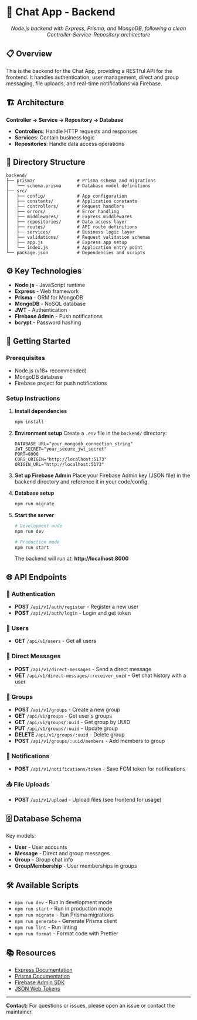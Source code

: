 # 🚀 Chat App - Backend

<div align="center">
  <p><em>Node.js backend with Express, Prisma, and MongoDB, following a clean Controller-Service-Repository architecture</em></p>
</div>

## 📋 Overview

This is the backend for the Chat App, providing a RESTful API for the frontend. It handles authentication, user management, direct and group messaging, file uploads, and real-time notifications via Firebase.

## 🏗️ Architecture

**Controller → Service → Repository → Database**

- **Controllers**: Handle HTTP requests and responses
- **Services**: Contain business logic
- **Repositories**: Handle data access operations

## 📁 Directory Structure

```
backend/
├── prisma/                # Prisma schema and migrations
│   └── schema.prisma      # Database model definitions
├── src/
│   ├── config/            # App configuration
│   ├── constants/         # Application constants
│   ├── controllers/       # Request handlers
│   ├── errors/            # Error handling
│   ├── middlewares/       # Express middlewares
│   ├── repositories/      # Data access layer
│   ├── routes/            # API route definitions
│   ├── services/          # Business logic layer
│   ├── validations/       # Request validation schemas
│   ├── app.js             # Express app setup
│   └── index.js           # Application entry point
└── package.json           # Dependencies and scripts
```

## ⚙️ Key Technologies

- **Node.js** - JavaScript runtime
- **Express** - Web framework
- **Prisma** - ORM for MongoDB
- **MongoDB** - NoSQL database
- **JWT** - Authentication
- **Firebase Admin** - Push notifications
- **bcrypt** - Password hashing

## 🚀 Getting Started

### Prerequisites

- Node.js (v18+ recommended)
- MongoDB database
- Firebase project for push notifications

### Setup Instructions

1. **Install dependencies**

   ```bash
   npm install
   ```

2. **Environment setup**
   Create a `.env` file in the `backend/` directory:

   ```env
   DATABASE_URL="your_mongodb_connection_string"
   JWT_SECRET="your_secure_jwt_secret"
   PORT=8000
   CORS_ORIGIN="http://localhost:5173"
   ORIGIN_URL="http://localhost:5173"
   ```

3. **Set up Firebase Admin**
   Place your Firebase Admin key (JSON file) in the backend directory and reference it in your code/config.

4. **Database setup**

   ```bash
   npm run migrate
   ```

5. **Start the server**

   ```bash
   # Development mode
   npm run dev

   # Production mode
   npm run start
   ```

   The backend will run at: **http://localhost:8000**

## 🌐 API Endpoints

### 🔐 Authentication

- **POST** `/api/v1/auth/register` - Register a new user
- **POST** `/api/v1/auth/login` - Login and get token

### 👤 Users

- **GET** `/api/v1/users` - Get all users

### 💬 Direct Messages

- **POST** `/api/v1/direct-messages` - Send a direct message
- **GET** `/api/v1/direct-messages/:receiver_uuid` - Get chat history with a user

### 👥 Groups

- **POST** `/api/v1/groups` - Create a new group
- **GET** `/api/v1/groups` - Get user's groups
- **GET** `/api/v1/groups/:uuid` - Get group by UUID
- **PUT** `/api/v1/groups/:uuid` - Update group
- **DELETE** `/api/v1/groups/:uuid` - Delete group
- **POST** `/api/v1/groups/:uuid/members` - Add members to group

### 🔔 Notifications

- **POST** `/api/v1/notifications/token` - Save FCM token for notifications

### 📤 File Uploads

- **POST** `/api/v1/upload` - Upload files (see frontend for usage)

## 🗄️ Database Schema

Key models:

- **User** - User accounts
- **Message** - Direct and group messages
- **Group** - Group chat info
- **GroupMembership** - User memberships in groups

## 🛠️ Available Scripts

- `npm run dev` - Run in development mode
- `npm run start` - Run in production mode
- `npm run migrate` - Run Prisma migrations
- `npm run generate` - Generate Prisma client
- `npm run lint` - Run linting
- `npm run format` - Format code with Prettier

## 📚 Resources

- [Express Documentation](https://expressjs.com/)
- [Prisma Documentation](https://www.prisma.io/docs/)
- [Firebase Admin SDK](https://firebase.google.com/docs/admin/setup)
- [JSON Web Tokens](https://jwt.io/)

---

**Contact:** For questions or issues, please open an issue or contact the maintainer.
